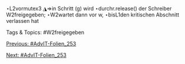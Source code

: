 ⋆L2vormutex3
◮⇒in Schritt (g) wird
⋆durchr.release() der Schreiber W2freigegeben;
⋆W2wartet dann vor w,
⋆bisL1den kritischen Abschnitt verlassen hat

   Tags & Topics:
   #W2freigegeben

[Previous: #AdvIT-Folien_253](AdvIT-Folien_253.md)

[Next: #AdvIT-Folien_253](AdvIT-Folien_253.md)